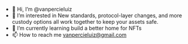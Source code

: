 - 👋 Hi, I’m @vanpercieluiz
- 👀 I’m interested in New standards, protocol-layer changes, and more custody options all work together to keep your assets safe.
- 🌱 I’m currently learning build a better home for NFTs
- 📫 How to reach me vanpercieluiz@gmail.com


<!---
vanpercieluiz/vanpercieluiz is a ✨ special ✨ repository because its `README.md` (this file) appears on your GitHub profile.
You can click the Preview link to take a look at your changes.
--->
